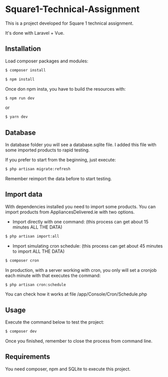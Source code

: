 # Square1-Technical-Assignment
This is a project developed for Square 1 technical assignment.

It's done with Laravel + Vue.

## Installation
Load composer packages and modules:

```bash
$ composer install
```

```bash
$ npm install
```

Once don npm insta, you have to build the resources with:

```bash
$ npm run dev
```
or

```bash
$ yarn dev
```

## Database
In database folder you will see a database.sqlite file.
I added this file with some imported products to rapid testing.

If you prefer to start from the beginning, just execute:
```bash
$ php artisan migrate:refresh
```
Remember reimport the data before to start testing.

## Import data
With dependencies installed you need to import some products.
You can import products from AppliancesDelivered.ie with two options.
- Import directly with one command: (this process can get about 15 minutes ALL THE DATA)
```bash
$ php artisan import:all
```
- Import simulating cron schedule: (this process can get about 45 minutes to import ALL THE DATA)
```bash
$ composer cron
```

In production, with a server working with cron, you only will set a cronjob each minute with that executes the command:
```bash
$ php artisan cron:schedule
```
You can check how it works at file /app/Console/Cron/Schedule.php

## Usage
Execute the command below to test the project:
```bash
$ composer dev
```

Once you finished, remember to close the process from command line.

## Requirements
You need composer, npm and SQLite to execute this project.
